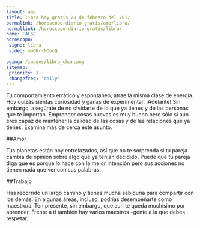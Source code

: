 ```yaml
---
layout: amp
title: libra hoy gratis 20 de febrero del 2017 
permalink: /horoscopo-diario-gratis/amp/libra/
normallink: /horoscopo-diario-gratis/libra/
home: FALSE
horoscopo:
 signo: libra
 video: moOKr-NOocQ

ogimg: /images/libra_char.png
sitemap:
 priority: 1
 changefreq: 'daily'
---
```



Tu comportamiento errático y espontáneo, atrae la misma clase de energía. Hoy quizás sientas curiosidad y ganas de experimentar. ¡Adelante! Sin embargo, asegúrate de no olvidarte de lo que ya tienes y de las personas que te importan. Emprender cosas nuevas es muy bueno pero sólo si aún eres capaz de mantener la calidad de las cosas y de las relaciones que ya tienes. Examina más de cerca este asunto.

##Amor

Tus planetas están hoy entrelazados, así que no te sorprenda si tu pareja cambia de opinión sobre algo que ya tenían decidido. Puede que tu pareja diga que es porque lo hace con la mejor intención pero sus acciones no tienen nada que ver con sus palabras.

##Trabajo

Has recorrido un largo camino y tienes mucha sabiduría para compartir con los demás. En algunas áreas, incluso, podrías desempeñarte como maestro/a. Ten presente, sin embargo, que aun te queda muchísimo por aprender. Frente a ti también hay varios maestros –gente a la que debes respetar.
